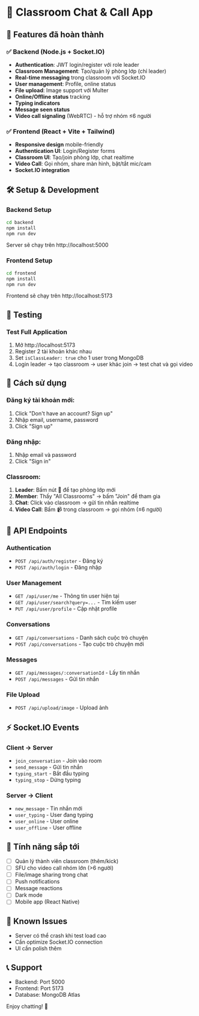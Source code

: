 # 🏫 Classroom Chat & Call App

## 🚀 Features đã hoàn thành

### ✅ Backend (Node.js + Socket.IO)
- **Authentication**: JWT login/register với role leader
- **Classroom Management**: Tạo/quản lý phòng lớp (chỉ leader)
- **Real-time messaging** trong classroom với Socket.IO
- **User management**: Profile, online status
- **File upload**: Image support với Multer
- **Online/Offline status** tracking
- **Typing indicators**
- **Message seen status**
- **Video call signaling** (WebRTC) - hỗ trợ nhóm ≤6 người

### ✅ Frontend (React + Vite + Tailwind)
- **Responsive design** mobile-friendly
- **Authentication UI**: Login/Register forms
- **Classroom UI**: Tạo/join phòng lớp, chat realtime
- **Video Call**: Gọi nhóm, share màn hình, bật/tắt mic/cam
- **Socket.IO integration**

## 🛠️ Setup & Development

### Backend Setup
```bash
cd backend
npm install
npm run dev
```
Server sẽ chạy trên http://localhost:5000

### Frontend Setup
```bash
cd frontend
npm install
npm run dev
```
Frontend sẽ chạy trên http://localhost:5173

## 🧪 Testing

### Test Full Application
1. Mở http://localhost:5173
2. Register 2 tài khoản khác nhau
3. Set `isClassLeader: true` cho 1 user trong MongoDB
4. Login leader → tạo classroom → user khác join → test chat và gọi video

## 📱 Cách sử dụng

### Đăng ký tài khoản mới:
1. Click "Don't have an account? Sign up"
2. Nhập email, username, password
3. Click "Sign up"

### Đăng nhập:
1. Nhập email và password
2. Click "Sign in"

### Classroom:
1. **Leader**: Bấm nút 🏫 để tạo phòng lớp mới
2. **Member**: Thấy "All Classrooms" → bấm "Join" để tham gia
3. **Chat**: Click vào classroom → gửi tin nhắn realtime
4. **Video Call**: Bấm 📹 trong classroom → gọi nhóm (≤6 người)

## 🔧 API Endpoints

### Authentication
- `POST /api/auth/register` - Đăng ký
- `POST /api/auth/login` - Đăng nhập

### User Management
- `GET /api/user/me` - Thông tin user hiện tại
- `GET /api/user/search?query=...` - Tìm kiếm user
- `PUT /api/user/profile` - Cập nhật profile

### Conversations
- `GET /api/conversations` - Danh sách cuộc trò chuyện
- `POST /api/conversations` - Tạo cuộc trò chuyện mới

### Messages
- `GET /api/messages/:conversationId` - Lấy tin nhắn
- `POST /api/messages` - Gửi tin nhắn

### File Upload
- `POST /api/upload/image` - Upload ảnh

## ⚡ Socket.IO Events

### Client → Server
- `join_conversation` - Join vào room
- `send_message` - Gửi tin nhắn
- `typing_start` - Bắt đầu typing
- `typing_stop` - Dừng typing

### Server → Client
- `new_message` - Tin nhắn mới
- `user_typing` - User đang typing
- `user_online` - User online
- `user_offline` - User offline

## 🎯 Tính năng sắp tới
- [ ] Quản lý thành viên classroom (thêm/kick)
- [ ] SFU cho video call nhóm lớn (>6 người)
- [ ] File/image sharing trong chat
- [ ] Push notifications
- [ ] Message reactions
- [ ] Dark mode
- [ ] Mobile app (React Native)

## 🐛 Known Issues
- Server có thể crash khi test load cao
- Cần optimize Socket.IO connection
- UI cần polish thêm

## 📞 Support
- Backend: Port 5000
- Frontend: Port 5173
- Database: MongoDB Atlas

Enjoy chatting! 🎉
